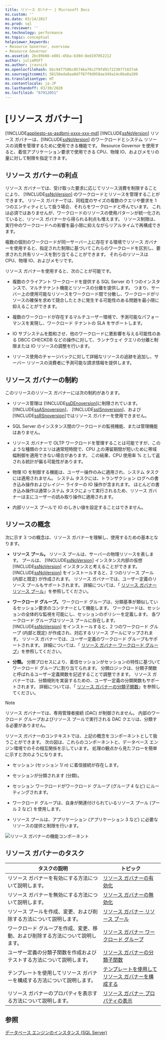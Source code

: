 ```yaml
---
title: リソース ガバナー | Microsoft Docs
ms.custom: ''
ms.date: 03/14/2017
ms.prod: sql
ms.reviewer: ''
ms.technology: performance
ms.topic: conceptual
helpviewer_keywords:
- Resource Governor, overview
- Resource Governor
ms.assetid: 2bc89b66-e801-45ba-b30d-8ed197052212
author: julieMSFT
ms.author: jrasnick
ms.openlocfilehash: bbc94f7586c05746a70c2f9fd9172230771837a6
ms.sourcegitcommit: 58158eda0aa0d7f87f9d958ae349a14c0ba8a209
ms.translationtype: HT
ms.contentlocale: ja-JP
ms.lasthandoff: 03/30/2020
ms.locfileid: "67912051"
---
```

# <a name="resource-governor"></a>[リソース ガバナー]
[!INCLUDE[appliesto-ss-asdbmi-xxxx-xxx-md](../../includes/appliesto-ss-asdbmi-xxxx-xxx-md.md)]
  [!INCLUDE[ssNoVersion](../../includes/ssnoversion-md.md)] リソース ガバナーは、[!INCLUDE[ssNoVersion](../../includes/ssnoversion-md.md)] のワークロードとシステム リソースの消費を管理するために使用できる機能です。 Resource Governor を使用すると、着信アプリケーション要求で使用できる CPU、物理 IO、およびメモリの量に対して制限を指定できます。  
  
## <a name="benefits-of-resource-governor"></a>リソース ガバナーの利点  
 リソース ガバナーでは、受け取った要求に応じてリソース消費を制限することにより、 [!INCLUDE[ssNoVersion](../../includes/ssnoversion-md.md)] のワークロードとリソースを管理することができます。 リソース ガバナーでは、同程度のサイズの複数のクエリや要求を 1 つのエンティティとして扱う場合、それらをワークロードと呼んでいます。 これは必須ではありませんが、ワークロードのリソースの使用パターンが統一化されていると、リソース ガバナーから得られる利点も増えます。 リソース制限は、実行中のワークロードへの影響を最小限に抑えながらリアルタイムで再構成できます。  
  
 複数の個別のワークロードが同一サーバー上に存在する環境でリソース ガバナーを使用すると、指定された制限に基づいてこれらのワークロードを区別し、要求された共有リソースを割り当てることができます。 それらのリソースは CPU、物理 IO、およびメモリです。  
  
 リソース ガバナーを使用すると、次のことが可能です。  
  
-   複数のクライアント ワークロードを提供する SQL Server の 1 つのインスタンスで、マルチテナント機能とリソースの分離を提供します。 つまり、サーバー上の使用可能なリソースをワークロード間で分散し、ワークロードがリソースの確保を求めて競合したときに発生する可能性のある問題を最小限に抑えることができます。  
  
-   複数のワークロードが存在するマルチユーザー環境で、予測可能なパフォーマンスを実現し、ワークロード テナントの SLA をサポートします。  
  
-   IO サブシステムを飽和させ、他のワークロードに悪影響を与える可能性のある DBCC CHECKDB などの操作に対して、ランナウェイ クエリの分離と制限または IO リソースの調整を行います。  
  
-   リソース使用のチャージバックに対して詳細なリソースの追跡を追加し、サーバー リソースの消費者に予測可能な請求情報を提供します。  
  
## <a name="resource-governor-constraints"></a>リソース ガバナーの制約  
 このリリースのリソース ガバナーには次の制約があります。  
  
-   リソース管理は [!INCLUDE[ssDEnoversion](../../includes/ssdenoversion-md.md)]に制限されています。 [!INCLUDE[ssASnoversion](../../includes/ssasnoversion-md.md)]、 [!INCLUDE[ssISnoversion](../../includes/ssisnoversion-md.md)]、および [!INCLUDE[ssRSnoversion](../../includes/ssrsnoversion-md.md)]ではリソース ガバナーを使用できません。  
  
-   SQL Server のインスタンス間のワークロードの監視機能、または管理機能はありません。  
  
-   リソース ガバナーで OLTP ワークロードを管理することは可能ですが、このような種類のクエリは通常短時間で、CPU 上の滞留期間が短いために帯域幅制御を適用できない場合があります。 この結果、CPU 使用率 % として返される統計が偏る可能性があります。  
  
-   物理 IO を制御する機能は、ユーザー操作のみに適用され、システム タスクには適用されません。 システム タスクには、トランザクション ログへの書き込み操作およびレイジー ライターの IO 操作が含まれます。 ほとんどの書き込み操作は通常システム タスクによって実行されるため、リソース ガバナーは主にユーザーの読み取り操作に適用されます。  
  
-   内部リソース プールで IO のしきい値を設定することはできません。  
  
## <a name="resource-concepts"></a>リソースの概念  
 次に示す 3 つの概念は、リソース ガバナーを理解し、使用するための基本となります。  
  
-   **リソース プール。** リソース プールは、サーバーの物理リソースを表します。 プールは、 [!INCLUDE[ssNoVersion](../../includes/ssnoversion-md.md)] インスタンス内部の仮想 [!INCLUDE[ssNoVersion](../../includes/ssnoversion-md.md)] インスタンスと考えることができます。 [!INCLUDE[ssNoVersion](../../includes/ssnoversion-md.md)] をインストールすると、2 つのリソース プール (内部と既定) が作成されます。 リソース ガバナーでは、ユーザー定義のリソース プールもサポートされます。 詳細については、「 [リソース ガバナー リソース プール](../../relational-databases/resource-governor/resource-governor-resource-pool.md)」を参照してください。  
  
-   **ワークロード グループ。** ワークロード グループは、分類基準が類似しているセッション要求のコンテナーとして機能します。 ワークロードは、セッションの全体的な監視を可能にし、セッションのポリシーを定義します。 各ワークロード グループはリソース プールに存在します。 [!INCLUDE[ssNoVersion](../../includes/ssnoversion-md.md)] をインストールすると、2 つのワークロード グループ (内部と既定) が作成され、対応するリソース プールにマップされます。 リソース ガバナーでは、ユーザー定義のワークロード グループもサポートされます。 詳細については、「 [リソース ガバナー ワークロード グループ](../../relational-databases/resource-governor/resource-governor-workload-group.md)」を参照してください。  
  
-   **分類。** 分類プロセスにより、着信セッションがセッションの特性に基づいてワークロード グループに割り当てられます。 分類ロジックは、分類子関数と呼ばれるユーザー定義関数を記述することで調整できます。 リソース ガバナーでは、分類規則を実装するための、ユーザー定義の分類関数もサポートされます。 詳細については、「 [リソース ガバナーの分類子関数](../../relational-databases/resource-governor/resource-governor-classifier-function.md)」を参照してください。  
  
> [!NOTE]  
>  リソース ガバナーでは、専用管理者接続 (DAC) が制御されません。 内部のワークロード グループおよびリソース プールで実行される DAC クエリは、分類する必要がありません。  
  
 リソース ガバナーのコンテキストでは、上記の概念をコンポーネントとして扱うことができます。 次の図は、これらのコンポーネントと、データベース エンジン環境でのその相互関係を示しています。 処理の観点から見たフローを簡単に示すと次のようになります。  
  
-   セッション (セッション 1/ *n*) に着信接続が存在します。  
  
-   セッションが分類されます (分類)。  
  
-   セッション ワークロードがワークロード グループ (グループ 4 など) にルーティングされます。  
  
-   ワークロード グループは、自身が関連付けられているリソース プール (プール 2 など) を使用します。  
  
-   リソース プールは、アプリケーション (アプリケーション 3 など) に必要なリソースの提供と制限を行います。  
  
 ![リソース ガバナーの機能コンポーネント](../../relational-databases/resource-governor/media/rg-basic-funct-components.gif "リソース ガバナーの機能コンポーネント")  
  
## <a name="resource-governor-tasks"></a>リソース ガバナーのタスク  
  
|タスクの説明|トピック|  
|----------------------|-----------|  
|リソース ガバナーを有効にする方法について説明します。|[リソース ガバナーの有効化](../../relational-databases/resource-governor/enable-resource-governor.md)|  
|リソース ガバナーを無効にする方法について説明します。|[リソース ガバナーの無効化](../../relational-databases/resource-governor/disable-resource-governor.md)|  
|リソース プールを作成、変更、および削除する方法について説明します。|[リソース ガバナー リソース プール](../../relational-databases/resource-governor/resource-governor-resource-pool.md)|  
|ワークロード グループを作成、変更、移動、および削除する方法について説明します。|[リソース ガバナー ワークロード グループ](../../relational-databases/resource-governor/resource-governor-workload-group.md)|  
|ユーザー定義の分類子関数を作成およびテストする方法について説明します。|[リソース ガバナーの分類子関数](../../relational-databases/resource-governor/resource-governor-classifier-function.md)|  
|テンプレートを使用してリソース ガバナーを構成する方法について説明します。|[テンプレートを使用してリソース ガバナーを構成する](../../relational-databases/resource-governor/configure-resource-governor-using-a-template.md)|  
|リソース ガバナーのプロパティを表示する方法について説明します。|[リソース ガバナー プロパティの表示](../../relational-databases/resource-governor/view-resource-governor-properties.md)|  
  
## <a name="see-also"></a>参照  
 [データベース エンジンのインスタンス &#40;SQL Server&#41;](../../database-engine/configure-windows/database-engine-instances-sql-server.md)  
  
  
